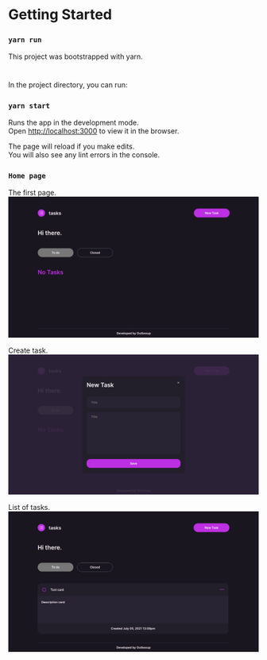 # Getting Started

### `yarn run`

This project was bootstrapped with yarn.

#

In the project directory, you can run:

### `yarn start`

Runs the app in the development mode.\
Open [http://localhost:3000](http://localhost:3000) to view it in the browser.

The page will reload if you make edits.\
You will also see any lint errors in the console.

### `Home page`

The first page.
![Optional Text](./src/assets/readme/screen00.png)

Create task.
![Optional Text](./src/assets/readme/screen01.png)

List of tasks.
![Optional Text](./src/assets/readme/screen02.png)
